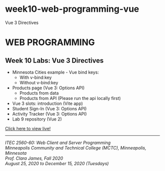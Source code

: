 # week10-web-programming-vue

Vue 3 Directives

<h1>WEB PROGRAMMING</h1>

<h2>Week 10 Labs: Vue 3 Directives</h2>

<ul>
  <li>Minnesota Cities example - Vue bind keys:
    <ul>
      <li>With v-bind:key</li>
      <li>Without v-bind:key</li>
    </ul>
  </li>
  <li>Products page (Vue 3: Options API)
    <ul>
      <li>Products from data</li>
      <li>Products from API (Please run the api locally first)</li>
    </ul>
  </li>
  <li>Vue 3 slots: introduction (Vite app)</li>
  <li>Student Sign-In (Vue 3: Options API)</li>
  <li>Activity Tracker (Vue 3: Options API)</li>
  <li>Lab 9 repository (Vue 2)</li>
</ul>

<a href="https://myverdict.github.io/week10-web-programming-vue/index.html">
  Click here to view live!
</a>

<hr />

<p>
  <i>
    ITEC 2560-60: Web Client and Server Programming
    <br />
    Minneapolis Community and Technical College (MCTC), Minneapolis, Minnesota
    <br />
    Prof. Clara James, Fall 2020
    <br />
    August 25, 2020 to December 15, 2020 (Tuesdays)
  </i>
</p>
